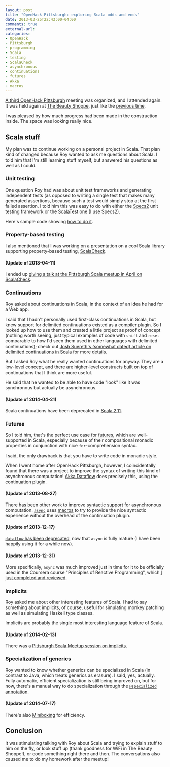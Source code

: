 ```yaml
---
layout: post
title: "OpenHack Pittsburgh: exploring Scala odds and ends"
date: 2013-03-25T22:43:00-04:00
comments: true
external-url: 
categories: 
- OpenHack
- Pittsburgh
- programming
- Scala
- testing
- ScalaCheck
- asynchronous
- continuations
- futures
- Akka
- macros
---
```

[A third OpenHack Pittsburgh](http://www.meetup.com/pittsburgh-ruby/events/106184432/) meeting was organized, and I attended again. It was held again at [The Beauty Shoppe](http://www.thebeautyshoppe.org/), just like the [previous time](/blog/2013/02/25-openhack-pittsburgh-studying-scala/).

I was pleased by how much progress had been made in the construction inside. The space was looking really nice.

## Scala stuff

My plan was to continue working on a personal project in Scala. That plan kind of changed because Roy wanted to ask me questions about Scala. I told him that I'm still learning stuff myself, but answered his questions as well as I could.

### Unit testing

One question Roy had was about unit test frameworks and generating independent tests (as opposed to writing a single test that makes many generated assertions, because such a test would simply stop at the first failed assertion. I told him this was easy to do with either the [Specs2](http://etorreborre.github.com/specs2/) unit testing framework or the [ScalaTest](http://www.scalatest.org/) one (I use Specs2).

Here's sample code showing [how to do it](https://github.com/FranklinChen/test-loop-over-tests).

### Property-based testing

I also mentioned that I was working on a presentation on a cool Scala library supporting property-based testing, [ScalaCheck](http://www.scalacheck.org/).

#### (Update of 2013-04-11)

I ended up [giving a talk at the Pittsburgh Scala meetup in April on ScalaCheck](/blog/2013/04/11/my-pittsburgh-scala-meetup-talk-on-property-based-testing-using-scalacheck/).

### Continuations

Roy asked about continuations in Scala, in the context of an idea he had for a Web app.

I said that I hadn't personally used first-class continuations in Scala, but knew support for delimited continuations existed as a compiler plugin. So I looked up how to use them and created a little project as proof of concept (nothing worth seeing, just typical examples of code with `shift` and `reset` comparable to how I'd seen them used in other languages with delimited continuations); check out [Josh Suereth's (somewhat dated) article on delimited continuations in Scala](http://suereth.blogspot.com/2010/03/how-you-should-think-about-delimited.html) for more details.

But I asked Roy what he really wanted continuations for anyway. They are a low-level concept, and there are higher-level constructs built on top of continuations that I think are more useful.

He said that he wanted to be able to have code "look" like it was synchronous but actually be asynchronous.

#### (Update of 2014-04-21)

Scala continuations have been deprecated in [Scala 2.11](http://typesafe.com/blog/scala-211-has-arrived).

### Futures

So I told him, that's the perfect use case for [futures](http://docs.scala-lang.org/overviews/core/futures.html), which are well-supported in Scala, especially because of their compositional monadic properties in conjunction with nice `for`-comprehension syntax.

I said, the only drawback is that you have to write code in monadic style.

When I went home after OpenHack Pittsburgh, however, I coincidentally found that there was a project to improve the syntax of writing this kind of asynchronous computation! [Akka Dataflow](http://doc.akka.io/docs/akka/snapshot/scala/dataflow.html) does precisely this, using the continuation plugin.

#### (Update of 2013-08-27)

There has been other work to improve syntactic support for asynchronous computation. [`async`](https://github.com/scala/async) uses [macros](http://scalamacros.org/) to try to provide the nice syntactic experience without the overhead of the continuation plugin.

#### (Update of 2013-12-17)

[`dataflow` has been deprecated](https://github.com/akka/akka/commit/66e40084946f6f993a2c62d9921718704daf448a), now that `async` is fully mature (I have been happily using it for a while now).

#### (Update of 2013-12-31)

More specifically, `async` was much improved just in time for it to be officially used in the Coursera course "Principles of Reactive Programming", which [I just completed and reviewed](http://conscientiousprogrammer.com/blog/2013/12/31/review-of-the-free-coursera-course-principles-of-reactive-programming/).

### Implicits

Roy asked me about other interesting features of Scala. I had to say something about implicits, of course, useful for simulating monkey patching as well as simulating Haskell type classes.

Implicits are probably the single most interesting language feature of Scala.

#### (Update of 2014-02-13)

There was a [Pittsburgh Scala Meetup session on implicits](http://conscientiousprogrammer.com/blog/2014/02/13/pittsburgh-scala-meetup-implicits/).

### Specialization of generics

Roy wanted to know whether generics can be specialized in Scala (in contrast to Java, which treats generics as erasure). I said, yes, actually. Fully automatic, efficient specialization is still being improved on, but for now, there's a manual way to do specialization through the [`@specialized` annotation](http://lampwww.epfl.ch/~dragos/files/scala-spec.pdf).

#### (Update of 2014-07-17)

There's also [Miniboxing](http://scala-miniboxing.org/) for efficiency.

## Conclusion

It was stimulating talking with Roy about Scala and trying to explain stuff to him on the fly, or look stuff up (thank goodness for WiFi in The Beauty Shoppe!), or code something right there and then. The conversations also caused me to do my homework after the meetup!
